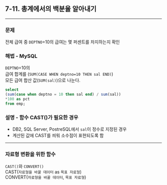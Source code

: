 ## 7-11. 총계에서의 백분율 알아내기
___
### 문제
전체 급여 중 `DEPTNO`=10의 급여는 몇 퍼센트를 차지하는지 확인 

### 해법 - MySQL
`DEPTNO`=10의   
급여 합계를 (`SUM(CASE WHEN deptno=10 THEN sal END)`)  
모든 급여 합산 값(`SUM(sal)`)으로 나눈다.

```SQL
select 
(sum(case when deptno = 10 then sal end) / sum(sal)) 
*100 as pct
from emp;
```

### 설명 - 함수 CAST()가 필요한 경우
- DB2, SQL Server, PostreSQL에서 `sal`이 정수로 지정된 경우  
- 계산된 값에 CAST를 씌워 소수점이 표현되도록 함
___
### 자료형 변환을 위한 함수
`CAST()`와 `CONVERT()`  
CAST(`자료형을 바꿀 데이터` as `목표 자료형`)  
CONVERT(`자료형을 바꿀 데이터`, `목표 자료형`)
